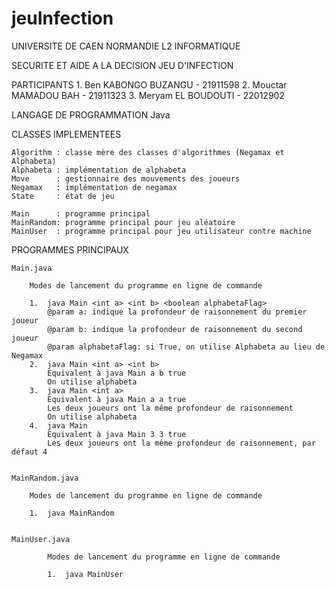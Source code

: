 # jeuInfection

UNIVERSITE DE CAEN NORMANDIE
L2 INFORMATIQUE

SECURITE ET AIDE A LA DECISION
JEU D'INFECTION


PARTICIPANTS
    1. Ben KABONGO BUZANGU - 21911598
    2. Mouctar MAMADOU BAH - 21911323
    3. Meryam EL BOUDOUTI  - 22012902


LANGAGE DE PROGRAMMATION
    Java


CLASSES IMPLEMENTEES

    Algorithm : classe mère des classes d'algorithmes (Negamax et Alphabeta)
    Alphabeta : implémentation de alphabeta
    Move      : gestionnaire des mouvements des joueurs
    Negamax   : implémentation de negamax
    State     : état de jeu

    Main      : programme principal
    MainRandom: programme principal pour jeu aléatoire
    MainUser  : programme principal pour jeu utilisateur contre machine


PROGRAMMES PRINCIPAUX

    Main.java

        Modes de lancement du programme en ligne de commande

        1.  java Main <int a> <int b> <boolean alphabetaFlag>
            @param a: indique la profondeur de raisonnement du premier joueur
            @param b: indique la profondeur de raisonnement du second joueur
            @param alphabetaFlag: si True, on utilise Alphabeta au lieu de Negamax
        2.  java Main <int a> <int b>
            Equivalent à java Main a b true
            On utilise alphabeta
        3.  java Main <int a>
            Equivalent à java Main a a true
            Les deux joueurs ont la même profondeur de raisonnement
            On utilise alphabeta
        4.  java Main
            Equivalent à java Main 3 3 true
            Les deux joueurs ont la même profondeur de raisonnement, par défaut 4


    MainRandom.java

        Modes de lancement du programme en ligne de commande

        1.  java MainRandom


    MainUser.java

            Modes de lancement du programme en ligne de commande

            1.  java MainUser
